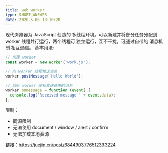 ```yaml
---
title: web worker
type: SHORT_ANSWER
date: 2020-5-06 18:10:20
---
```


现代浏览器为 JavaScript 创造的 多线程环境。可以新建并将部分任务分配到 worker 线程并行运行，两个线程可 独立运行，互不干扰，可通过自带的 消息机制 相互通信。
基本用法:

```js
// 创建 worker
const worker = new Worker('work.js');

// 向 worker 线程推送消息
worker.postMessage('Hello World');

// 监听 worker 线程发送过来的消息
worker.onmessage = function (event) {
  console.log('Received message ' + event.data);
};
```

限制：

- 同源限制
- 无法使用 document / window / alert / confirm
- 无法加载本地资源

链接：https://juejin.cn/post/6844903776512393224
